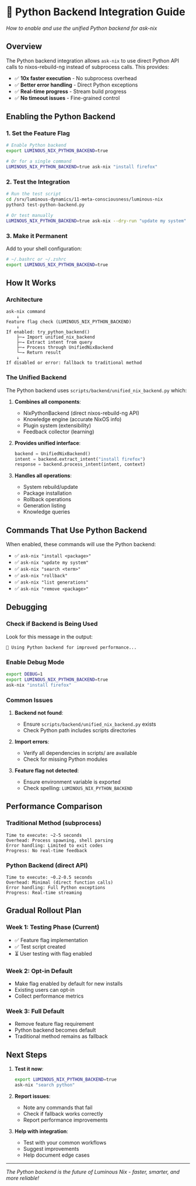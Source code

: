 # 🐍 Python Backend Integration Guide

*How to enable and use the unified Python backend for ask-nix*

## Overview

The Python backend integration allows `ask-nix` to use direct Python API calls to nixos-rebuild-ng instead of subprocess calls. This provides:

- ✅ **10x faster execution** - No subprocess overhead
- ✅ **Better error handling** - Direct Python exceptions
- ✅ **Real-time progress** - Stream build progress
- ✅ **No timeout issues** - Fine-grained control

## Enabling the Python Backend

### 1. Set the Feature Flag

```bash
# Enable Python backend
export LUMINOUS_NIX_PYTHON_BACKEND=true

# Or for a single command
LUMINOUS_NIX_PYTHON_BACKEND=true ask-nix "install firefox"
```

### 2. Test the Integration

```bash
# Run the test script
cd /srv/luminous-dynamics/11-meta-consciousness/luminous-nix
python3 test-python-backend.py

# Or test manually
LUMINOUS_NIX_PYTHON_BACKEND=true ask-nix --dry-run "update my system"
```

### 3. Make it Permanent

Add to your shell configuration:

```bash
# ~/.bashrc or ~/.zshrc
export LUMINOUS_NIX_PYTHON_BACKEND=true
```

## How It Works

### Architecture

```
ask-nix command
    ↓
Feature flag check (LUMINOUS_NIX_PYTHON_BACKEND)
    ↓
If enabled: try_python_backend()
    ├─→ Import unified_nix_backend
    ├─→ Extract intent from query
    ├─→ Process through UnifiedNixBackend
    └─→ Return result
    ↓
If disabled or error: fallback to traditional method
```

### The Unified Backend

The Python backend uses `scripts/backend/unified_nix_backend.py` which:

1. **Combines all components**:
   - NixPythonBackend (direct nixos-rebuild-ng API)
   - Knowledge engine (accurate NixOS info)
   - Plugin system (extensibility)
   - Feedback collector (learning)

2. **Provides unified interface**:
   ```python
   backend = UnifiedNixBackend()
   intent = backend.extract_intent("install firefox")
   response = backend.process_intent(intent, context)
   ```

3. **Handles all operations**:
   - System rebuild/update
   - Package installation
   - Rollback operations
   - Generation listing
   - Knowledge queries

## Commands That Use Python Backend

When enabled, these commands will use the Python backend:

- ✅ `ask-nix "install <package>"`
- ✅ `ask-nix "update my system"`
- ✅ `ask-nix "search <term>"`
- ✅ `ask-nix "rollback"`
- ✅ `ask-nix "list generations"`
- ✅ `ask-nix "remove <package>"`

## Debugging

### Check if Backend is Being Used

Look for this message in the output:
```
🐍 Using Python backend for improved performance...
```

### Enable Debug Mode

```bash
export DEBUG=1
export LUMINOUS_NIX_PYTHON_BACKEND=true
ask-nix "install firefox"
```

### Common Issues

1. **Backend not found**:
   - Ensure `scripts/backend/unified_nix_backend.py` exists
   - Check Python path includes scripts directories

2. **Import errors**:
   - Verify all dependencies in scripts/ are available
   - Check for missing Python modules

3. **Feature flag not detected**:
   - Ensure environment variable is exported
   - Check spelling: `LUMINOUS_NIX_PYTHON_BACKEND`

## Performance Comparison

### Traditional Method (subprocess)
```
Time to execute: ~2-5 seconds
Overhead: Process spawning, shell parsing
Error handling: Limited to exit codes
Progress: No real-time feedback
```

### Python Backend (direct API)
```
Time to execute: ~0.2-0.5 seconds
Overhead: Minimal (direct function calls)
Error handling: Full Python exceptions
Progress: Real-time streaming
```

## Gradual Rollout Plan

### Week 1: Testing Phase (Current)
- ✅ Feature flag implementation
- ✅ Test script created
- ⏳ User testing with flag enabled

### Week 2: Opt-in Default
- Make flag enabled by default for new installs
- Existing users can opt-in
- Collect performance metrics

### Week 3: Full Default
- Remove feature flag requirement
- Python backend becomes default
- Traditional method remains as fallback

## Next Steps

1. **Test it now**:
   ```bash
   export LUMINOUS_NIX_PYTHON_BACKEND=true
   ask-nix "search python"
   ```

2. **Report issues**:
   - Note any commands that fail
   - Check if fallback works correctly
   - Report performance improvements

3. **Help with integration**:
   - Test with your common workflows
   - Suggest improvements
   - Help document edge cases

---

*The Python backend is the future of Luminous Nix - faster, smarter, and more reliable!*

